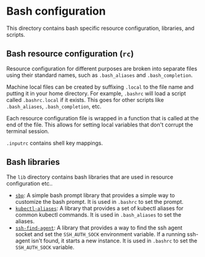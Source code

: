 # Bash configuration

This directory contains bash specific resource configuration, libraries, and
scripts.

## Bash resource configuration (`rc`)

Resource configuration for different purposes are broken into separate files
using their standard names, such as `.bash_aliases` and `.bash_completion`.

Machine local files can be created by suffixing `.local` to the file name and
putting it in your home directory. For example, `.bashrc` will load a script
called `.bashrc.local` if it exists. This goes for other scripts like
`.bash_aliases`, `.bash_completion`, etc.

Each resource configuration file is wrapped in a function that is called at the
end of the file. This allows for setting local variables that don't corrupt the
terminal session.

`.inputrc` contains shell key mappings.

## Bash libraries

The `lib` directory contains bash libraries that are used in resource
configuration etc..

- [`sbp`]: A simple bash prompt library that provides a simple way to customize
  the bash prompt. It is used in `.bashrc` to set the prompt.
- [`kubectl-aliases`]: A library that provides a set of kubectl aliases for
  common kubectl commands. It is used in `.bash_aliases` to set the aliases.
- [`ssh-find-agent`]: A library that provides a way to find the ssh agent socket
  and set the `SSH_AUTH_SOCK` environment variable. If a running ssh-agent isn't
  found, it starts a new instance. It is used in `.bashrc` to set the
  `SSH_AUTH_SOCK` variable.

[`sbp`]: https://github.com/brujoand/sbp
[`kubectl-aliases`]: https://github.com/ahmetb/kubectl-aliases
[`ssh-find-agent`]: https://github.com/wwalker/ssh-find-agent
